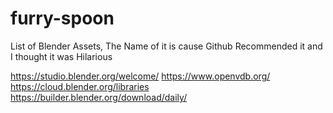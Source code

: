 # furry-spoon
List of Blender Assets, The Name of it is cause Github Recommended it and I thought it was Hilarious



https://studio.blender.org/welcome/
https://www.openvdb.org/
https://cloud.blender.org/libraries
https://builder.blender.org/download/daily/
